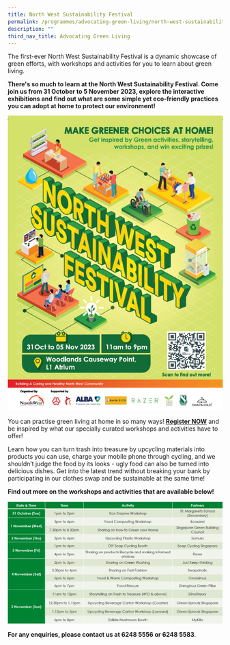 ```yaml
---
title: North West Sustainability Festival
permalink: /programmes/advocating-green-living/north-west-sustainability-festival/
description: ""
third_nav_title: Advocating Green Living
---
```

The first-ever North West Sustainability Festival is a dynamic showcase of green efforts, with workshops and activities for you to learn about green living.

**There's so much to learn at the North West Sustainability Festival. Come join us from 31 October to 5 November 2023, explore the interactive exhibitions and find out what are some simple yet eco-friendly practices you can adopt at home to protect our environment!**

![](/images/festival%20poster2.PNG)

You can practise green living at home in so many ways! **[Register NOW](https://go.gov.sg/nwsfreg)** and be inspired by what our specially curated workshops and activities have to offer!

Learn how you can turn trash into treasure by upcycling materials into products you can use, charge your mobile phone through cycling, and we shouldn’t judge the food by its looks - ugly food can also be turned into delicious dishes. Get into the latest trend without breaking your bank by participating in our clothes swap and be sustainable at the same time!

**Find out more on the workshops and activities that are available below!**

![](/images/workshops3.PNG)

**For any enquiries, please contact us at 6248 5556 or 6248 5583**.